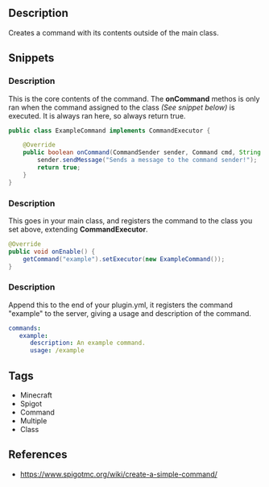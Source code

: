 ## Description
Creates a command with its contents outside of the main class.

## Snippets

### Description
This is the core contents of the command. The **onCommand** methos is only ran when the command assigned to the class _(See snippet below)_ is executed. It is always ran here, so always return true.
```Java
public class ExampleCommand implements CommandExecutor {

    @Override
    public boolean onCommand(CommandSender sender, Command cmd, String label, String[] args) {
        sender.sendMessage("Sends a message to the command sender!");
        return true;
    }
}
```

### Description
This goes in your main class, and registers the command to the class you set above, extending **CommandExecutor**.
```Java
@Override
public void onEnable() {
    getCommand("example").setExecutor(new ExampleCommand());
}
```

### Description
Append this to the end of your plugin.yml, it registers the command \"example\" to the server, giving a usage and description of the command.
```YAML
commands:
   example:
      description: An example command.
      usage: /example
```

## Tags
+ Minecraft
+ Spigot
+ Command
+ Multiple
+ Class

## References
+ https://www.spigotmc.org/wiki/create-a-simple-command/
